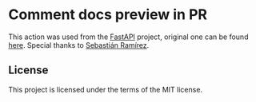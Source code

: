 # Comment docs preview in PR

This action was used from the [FastAPI](https://github.com/tiangolo/fastapi) project, original one can be found [here](https://github.com/tiangolo/fastapi/tree/master/.github/actions/comment-docs-preview-in-pr). Special thanks to [Sebastián Ramírez](https://github.com/tiangolo).

## License

This project is licensed under the terms of the MIT license.

